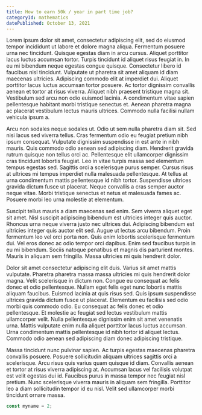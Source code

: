 ```yaml
---
title: How to earn 50k / year in part time job?
categoryId: mathematics
datePublished: October 13, 2021
---
```


Lorem ipsum dolor sit amet, consectetur adipiscing elit, sed do eiusmod tempor incididunt ut labore et dolore magna aliqua. Fermentum posuere urna nec tincidunt. Quisque egestas diam in arcu cursus. Aliquet porttitor lacus luctus accumsan tortor. Turpis tincidunt id aliquet risus feugiat in. In eu mi bibendum neque egestas congue quisque. Consectetur libero id faucibus nisl tincidunt. Vulputate ut pharetra sit amet aliquam id diam maecenas ultricies. Adipiscing commodo elit at imperdiet dui. Aliquet porttitor lacus luctus accumsan tortor posuere. Ac tortor dignissim convallis aenean et tortor at risus viverra. Aliquet nibh praesent tristique magna sit. Vestibulum sed arcu non odio euismod lacinia. A condimentum vitae sapien pellentesque habitant morbi tristique senectus et. Aenean pharetra magna ac placerat vestibulum lectus mauris ultrices. Commodo nulla facilisi nullam vehicula ipsum a.

Arcu non sodales neque sodales ut. Odio ut sem nulla pharetra diam sit. Sed nisi lacus sed viverra tellus. Cras fermentum odio eu feugiat pretium nibh ipsum consequat. Vulputate dignissim suspendisse in est ante in nibh mauris. Quis commodo odio aenean sed adipiscing diam. Hendrerit gravida rutrum quisque non tellus orci ac. Pellentesque elit ullamcorper dignissim cras tincidunt lobortis feugiat. Leo in vitae turpis massa sed elementum tempus egestas sed. Sagittis orci a scelerisque purus semper. Cursus risus at ultrices mi tempus imperdiet nulla malesuada pellentesque. At tellus at urna condimentum mattis pellentesque id nibh tortor. Suspendisse ultrices gravida dictum fusce ut placerat. Neque convallis a cras semper auctor neque vitae. Morbi tristique senectus et netus et malesuada fames ac. Posuere morbi leo urna molestie at elementum.

Suscipit tellus mauris a diam maecenas sed enim. Sem viverra aliquet eget sit amet. Nisl suscipit adipiscing bibendum est ultricies integer quis auctor. Rhoncus urna neque viverra justo nec ultrices dui. Adipiscing bibendum est ultricies integer quis auctor elit sed. Augue ut lectus arcu bibendum. Proin fermentum leo vel orci porta non. Quis enim lobortis scelerisque fermentum dui. Vel eros donec ac odio tempor orci dapibus. Enim sed faucibus turpis in eu mi bibendum. Sociis natoque penatibus et magnis dis parturient montes. Mauris in aliquam sem fringilla. Massa ultricies mi quis hendrerit dolor.

Dolor sit amet consectetur adipiscing elit duis. Varius sit amet mattis vulputate. Pharetra pharetra massa massa ultricies mi quis hendrerit dolor magna. Velit scelerisque in dictum non. Congue eu consequat ac felis donec et odio pellentesque. Nullam eget felis eget nunc lobortis mattis aliquam faucibus. Euismod lacinia at quis risus sed. Quis ipsum suspendisse ultrices gravida dictum fusce ut placerat. Elementum eu facilisis sed odio morbi quis commodo odio. Eu consequat ac felis donec et odio pellentesque. Et molestie ac feugiat sed lectus vestibulum mattis ullamcorper velit. Nulla pellentesque dignissim enim sit amet venenatis urna. Mattis vulputate enim nulla aliquet porttitor lacus luctus accumsan. Urna condimentum mattis pellentesque id nibh tortor id aliquet lectus. Commodo odio aenean sed adipiscing diam donec adipiscing tristique.

Massa tincidunt nunc pulvinar sapien. Ac turpis egestas maecenas pharetra convallis posuere. Posuere sollicitudin aliquam ultrices sagittis orci a scelerisque. Arcu risus quis varius quam quisque id diam. Convallis aenean et tortor at risus viverra adipiscing at. Accumsan lacus vel facilisis volutpat est velit egestas dui id. Faucibus purus in massa tempor nec feugiat nisl pretium. Nunc scelerisque viverra mauris in aliquam sem fringilla. Porttitor leo a diam sollicitudin tempor id eu nisl. Velit sed ullamcorper morbi tincidunt ornare massa.

```js
const myname = 2;
```
